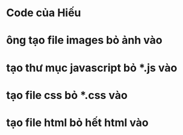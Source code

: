 # Code của Hiếu
# ông tạo file images bỏ ảnh vào
# tạo thư mục javascript bỏ *.js vào
# tạo file css bỏ *.css vào
# tạo file html bỏ hết html vào

